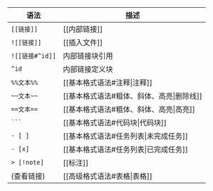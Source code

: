 | 语法            | 描述                       |
| ------------- | ------------------------ |
| `[[链接]]`      | [[内部链接]]                 |
| `![[链接]]`     | [[插入文件]]                 |
| `![[链接#^id]]` | 内部链接块引用                  |
| `^id`         | 内部链接定义块                  |
| `%%文本%%`      | [[基本格式语法#注释\|注释]]        |
| `~~文本~~`      | [[基本格式语法#粗体、斜体、高亮\|删除线]] |
| `==文本==`      | [[基本格式语法#粗体、斜体、高亮\|高亮]]  |
| `` ``` ``     | [[基本格式语法#代码块\|代码块]]      |
| `- [ ]`       | [[基本格式语法#任务列表\|未完成任务]]   |
| `- [x]`       | [[基本格式语法#任务列表\|已完成任务]]   |
| `> [!note]`   | [[标注]]                   |
| (查看链接)        | [[高级格式语法#表格\|表格]]        |
